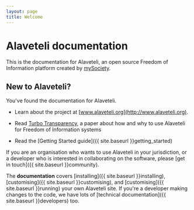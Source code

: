 ```yaml
---
layout: page
title: Welcome
---
```


# Alaveteli documentation

<p class="lead">
	This is the documentation for Alaveteli,
	an open source Freedom of Information platform
	created by <a href="http://www.mysociety.org">mySociety</a>.
</p>

## New to Alaveteli?

You've found the documentation for Alaveteli. 

* Learn about the project at [www.alaveteli.org](http://www.alaveteli.org).

* Read [Turbo Transparency](http://www.alaveteli.org/files/2012/10/Turbo-Transparency-v1.0.pdf), a paper about how and why to use Alaveteli for Freedom of Information systems

* Read the [Getting Started guide]({{ site.baseurl }}getting_started)

If you are an organisation who wants to use Alaveteli in your jurisdiction, or a developer who is interested in collaborating on the software, please 
[get in touch]({{ site.baseurl }}community).

The **documentation** covers
[installing]({{ site.baseurl }}installing),
[customising]({{ site.baseurl }}customising), and
[customising]({{ site.baseurl }}running) your own Alaveteli site.
If you're a developer making changes to the code, we have lots of [technical documentation]({{ site.baseurl }}developers) too.

